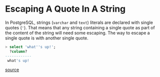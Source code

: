 # Escaping A Quote In A String

In PostgreSQL, strings (`varchar` and `text`) literals are declared with
single quotes (`'`). That means that any string containing a single quote as
part of the content of the string will need some escaping. The way to escape
a single quote is with another single quote.

```sql
> select 'what''s up!';
  ?column?
------------
 what's up!
```

[source](http://jonathansacramento.com/posts/20160122-improve-postgresql-workflow-vim-dbext.html)
